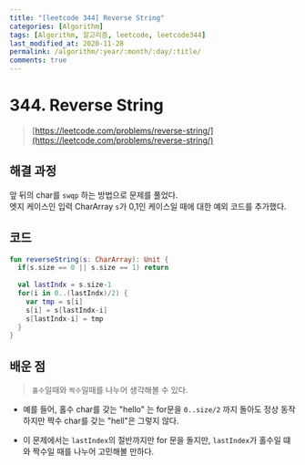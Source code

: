 ```yaml
---
title: "[leetcode 344] Reverse String"
categories: [Algorithm]
tags: [Algorithm, 알고리즘, leetcode, leetcode344]
last_modified_at: 2020-11-28
permalink: /algorithm/:year/:month/:day/:title/
comments: true
---
```


#  344. Reverse String
> [https://leetcode.com/problems/reverse-string/](https://leetcode.com/problems/reverse-string/)

## 해결 과정
앞 뒤의 char를 `swqp` 하는 방법으로 문제를 풀었다.  
엣지 케이스인 입력 CharArray `s`가 0,1인 케이스일 때에 대한 예외 코드를 추가했다.

## 코드
```kotlin
fun reverseString(s: CharArray): Unit {
  if(s.size == 0 || s.size == 1) return
  
  val lastIndx = s.size-1
  for(i in 0..(lastIndx)/2) {
    var tmp = s[i]
    s[i] = s[lastIndx-i]
    s[lastIndx-i] = tmp
  }
}
```

## 배운 점
> `홀수`일때와 `짝수`일때를 나누어 생각해볼 수 있다.

* 예를 들어, 홀수 char를 갖는 "hello" 는 for문을 `0..size/2` 까지 돌아도 정상 동작하지만
짝수 char를 갖는 "hell"은 그렇지 않다. 

* 이 문제에서는 `lastIndex`의 절반까지만 for 문을 돌지만, `lastIndex`가 홀수일 떄와 짝수일 때를 나누어 고민해볼 만하다.